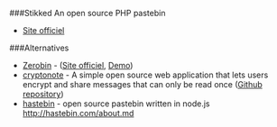 ###Stikked
An open source PHP pastebin

 * [Site officiel](https://github.com/claudehohl/Stikked)

###Alternatives
 * [Zerobin](https://github.com/sebsauvage/ZeroBin) - ([Site officiel](http://sebsauvage.net/wiki/doku.php?id=php:zerobin), [Demo](http://sebsauvage.net/paste/))
 * [cryptonote](https://cryptonote.it) - A simple open source web application that lets users encrypt and share messages that can only be read once ([Github repository](https://github.com/alainmeier/cryptonote))
 * [hastebin](https://github.com/seejohnrun/haste-server) -  open source pastebin written in node.js http://hastebin.com/about.md

